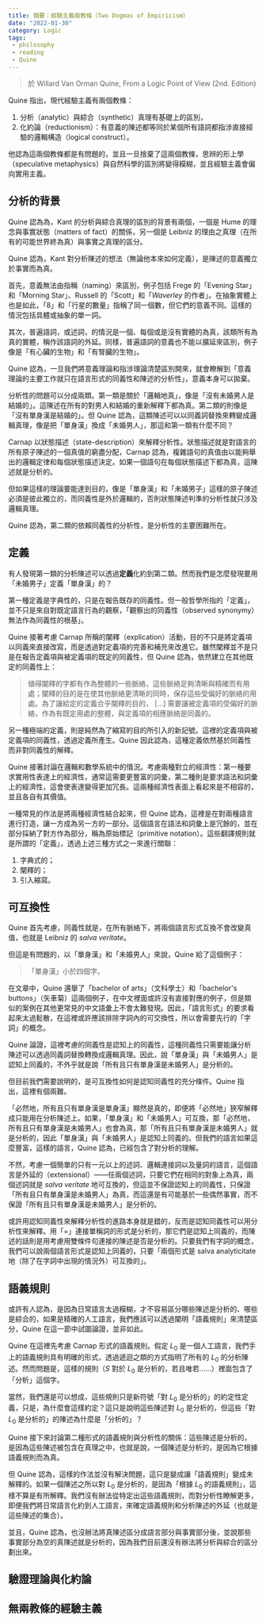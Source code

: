 ```yaml
---
title: 摘要：經驗主義兩教條（Two Dogmas of Empiricism）
date: "2022-01-30"
category: Logic
tags:
 - philosophy
 - reading
 - Quine
---
```


> 於 Willard Van Orman Quine, From a Logic Point of View (2nd. Edition)

Quine 指出，現代經驗主義有兩個教條：

1. 分析（analytic）與綜合（synthetic）真理有基礎上的區別，
2. 化約論（reductionism）：有意義的陳述都等同於某個所有語詞都指涉直接經驗的邏輯構造（logical construct）。

他認為這兩個教條都是有問題的，並且一旦捨棄了這兩個教條，思辨的形上學（speculative metaphysics）與自然科學的區別將變得糢糊，並且經驗主義會偏向實用主義。

## 分析的背景

Quine 認為為，Kant 的分析與綜合真理的區別的背景有兩個，一個是 Hume 的理念與事實狀態（matters of fact）的關係，另一個是 Leibniz 的理由之真理（在所有的可能世界終為真）與事實之真理的區分。

Quine 認為，Kant 對分析陳述的想法（無論他本來如何定義），是陳述的意義獨立於事實而為真。

首先，意義無法由指稱（naming）來區別，例子包括 Frege 的「Evening Star」和「Morning Star」、Russell 的「Scott」和「*Waverley* 的作者」。在抽象實體上也是如此，「8」和「行星的數量」指稱了同一個數，但它們的意義不同。這樣的情況包括具體或抽象的單一詞。

其次，普遍語詞，或述詞，的情況是一個、每個或是沒有實體的為真，該類所有為真的實體，稱作該語詞的外延。同樣，普遍語詞的意義也不能以擴延來區別，例子像是「有心臟的生物」和「有腎臟的生物」。

Quine 認為，一旦我們將意義理論和指涉理論清楚區別開來，就會瞭解到「意義理論的主要工作就只在語言形式的同義性和陳述的分析性」，意義本身可以拋棄。

分析性的問題可以分成兩類。第一類是關於「邏輯地真」，像是「沒有未婚男人是結婚的」。這陳述在所有的對男人和結婚的重新解釋下都為真。第二類的則像是「沒有單身漢是結婚的」。但 Quine 認為，這類陳述可以以同義詞替換來轉變成邏輯真理，像是把「單身漢」換成「未婚男人」，那這和第一類有什麼不同？

Carnap 以狀態描述（state-description）來解釋分析性。狀態描述就是對語言的所有原子陳述的一個真值的窮盡分配，Carnap 認為，複雜語句的真值由以能夠舉出的邏輯定律和每個狀態描述決定。如果一個語句在每個狀態描述下都為真，這陳述就是分析的。

但如果這樣的理論要能達到目的，像是「單身漢」和「未婚男子」這樣的原子陳述必須是彼此獨立的，而同義性是外於邏輯的，否則狀態陳述判準的分析性就只涉及邏輯真理。

Quine 認為，第二類的依賴同義性的分析性，是分析性的主要困難所在。

## 定義

有人發現第一類的分析陳述可以透過**定義**化約到第二類。然而我們是怎麼發現要用「未婚男子」定義「單身漢」的？

第一種定義是字典性的，只是在報告既存的同義性。但一般哲學所指的「定義」，並不只是來自對既定語言行為的觀察，「觀察出的同義性（observed synonymy）無法作為同義性的根基」。

Quine 接著考慮 Carnap 所稱的闡釋（explication）活動，目的不只是將定義項以同義來直接改寫，而是透過對定義項的完善和補充來改進它。雖然闡釋並不是只是在報告定義項與被定義項的既定的同義性，但 Quine 認為，依然建立在其他既定的同義性上：

> 値得闡釋的字都有作為整體的一些脈絡，這些脈絡足夠清晰與精確而有用處；闡釋的目的是在使其他脈絡更清晰的同時，保存這些受偏好的脈絡的用處。為了讓給定的定義合乎闡釋的目的， \[...\] 需要讓被定義項的受偏好的脈絡，作為有既定用處的整體，與定義項的相應脈絡是同義的。

另一種極端的定義，則是純然為了縮寫的目的所引入的新記號。這裡的定義項與被定義項的同義性，透過定義所產生。Quine 因此認為，這種定義依然基於同義性而非對同義性的解釋。

Quine 接著討論在邏輯和數學系統中的情況。考慮兩種對立的經濟性：第一種要求實用性表達上的經濟性，通常這需要更豐富的詞彙，第二種則是要求語法和詞彙上的經濟性，這會使表達變得更加冗長。這兩種經濟性表面上看起來是不相容的，並且各自有其價值。

一種常見的作法是將兩種經濟性結合起來，但 Quine 認為，這裡是在對兩種語言進行打造，讓一方成為另一方的一部分。這個語言在語法和詞彙上是冗餘的，並在部分採納了對方作為部分，稱為原始標記（primitive notation）。這些翻譯規則就是所謂的「定義」，透過上述三種方式之一來進行關聯：

1. 字典式的；
2. 闡釋的；
3. 引入縮寫。

## 可互換性

Quine 首先考慮，同義性就是，在所有脈絡下，將兩個語言形式互換不會改變真值，也就是 Leibniz 的 *salva veritate*。

但這是有問題的，以「單身漢」和「未婚男人」來說，Quine 給了這個例子：

> 「單身漢」小於四個字。

在文章中，Quine 還舉了「bachelor of arts」（文科學士）和「bachelor's buttons」（矢車菊）這兩個例子，在中文裡面或許沒有直接對應的例子，但是類似的案例在其他更常見的中文語彙上不會太難發現。因此，「語言形式」的要求看起來太過鬆散，在這裡或許應該排除字詞內的可交換性，所以會需要先行的「字詞」的概念。

Quine 論證，這裡考慮的同義性是認知上的同義性，這種同義性只需要能讓分析陳述可以透過同義詞替換轉換成邏輯真理。因此，說「單身漢」與「未婚男人」是認知上同義的，不外乎就是說「所有且只有單身漢是未婚男人」是分析的。

但目前我們需要說明的，是可互換性如何是認知同義性的充分條件。Quine 指出，這裡有個兩難。

「必然地，所有且只有單身漢是單身漢」顯然是真的，即便將「必然地」狹窄解釋成只能用在分析陳述上。如果，「單身漢」和「未婚男人」可互換，那「必然地，所有且只有單身漢是未婚男人」也會為真，那「所有且只有單身漢是未婚男人」就是分析的，因此「單身漢」與「未婚男人」是認知上同義的。但我們的語言如果這麼豐富，這樣的語言，Quine 認為，已經包含了對分析的理解。

不然，考慮一個簡單的只有一元以上的述詞、邏輯連接詞以及量詞的語言，這個語言是外延的（extensional）——任兩個述詞，只要它們在相同的對象上為真，兩個述詞就是 *salva veritate* 地可互換的，但這並不保證認知上的同義性，只保證「所有且只有單身漢是未婚男人」為真，而這還是有可能基於一些偶然事實，而不保證「所有且只有單身漢是未婚男人」是分析的。

或許用認知同義性來解釋分析性的進路本身就是錯的，反而是認知同義性可以用分析性來解釋。用「=」連接單稱詞的形式是分析的，那它們是認知上同義的，而陳述的話則是用考慮用雙條件句連接的陳述是否是分析的。只要我們有字詞的概念，我們可以說兩個語言形式是認知上同義的，只要「兩個形式是 salva analyticitate 地（除了在字詞中出現的情況外）可互換的」。

## 語義規則

或許有人認為，是因為日常語言太過糢糊，才不容易區分哪些陳述是分析的、哪些是綜合的，如果是精確的人工語言，我們應該可以透過闡明「語義規則」來清楚區分，Quine 在這一節中試圖論證，並非如此。

Quine 在這裡先考慮 Carnap 形式的語義規則。假定 $L_0$ 是一個人工語言，我們手上的語義規則具有明確的形式，透過遞迴之類的方式指明了所有的 $L_0$ 的分析陳述。然而問題是，這樣的規則（$S$ 對於 $L_0$ 是分析的，若且唯若……）裡面包含了「分析」這個字。

當然，我們還是可以想成，這些規則只是新符號「對 $L_0$ 是分析的」的約定性定義，只是，為什麼會這樣約定？這只是說明這些陳述對 $L_0$ 是分析的，但這些「對 $L_0$ 是分析的」的陳述為什麼是「分析的」？

Quine 接下來討論第二種形式的語義規則與分析性的關係：這些陳述是分析的，是因為這些陳述被包含在真理之中，也就是說，一個陳述是分析的，是因為它根據語義規則而為真。

但 Quine 認為，這樣的作法並沒有解決問題，這只是變成讓「語義規則」變成未解釋的。如果一個陳述之所以對 $L_0$ 是分析的，是因為「根據 $L_0$ 的語義規則」，這樣不算是有所解釋。我們沒有辦法從特定出這些語義規則，而對分析性瞭解更多，即便我們將日常語言化約到人工語言，來確定語義規則和分析陳述的外延（也就是這些陳述的集合）。

並且，Quine 認為，也沒辦法將真陳述區分成語言部分與事實部分後，並說那些事實部分為空的真陳述就是分析的，因為我們目前還沒有辦法將分析與綜合的區分劃出來。

## 驗證理論與化約論

## 無兩教條的經驗主義